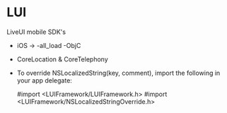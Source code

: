# LUI
LiveUI mobile SDK's



- iOS -> -all_load -ObjC
- CoreLocation & CoreTelephony



- To override NSLocalizedString(key, comment), import the following in your app delegate:

    
    #import <LUIFramework/LUIFramework.h>
    #import <LUIFramework/NSLocalizedStringOverride.h>
    